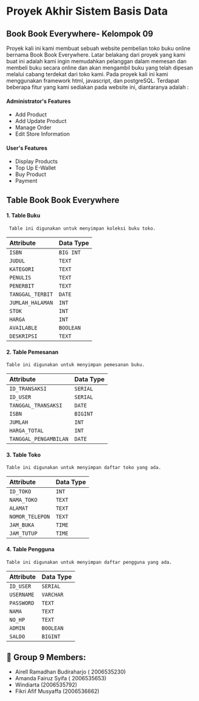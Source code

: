 
# Proyek Akhir Sistem Basis Data
## Book Book Everywhere- Kelompok 09

Proyek kali ini kami membuat sebuah website pembelian toko buku online bernama Book Book Everywhere.
Latar belakang dari proyek yang kami buat ini adalah kami ingin memudahkan pelanggan dalam memesan dan
membeli buku secara online dan akan mengambil buku yang telah dipesan melalui cabang terdekat dari toko kami.
Pada proyek kali ini kami menggunakan framework html, javascript, dan postgreSQL.
Terdapat beberapa fitur yang kami sediakan pada website ini, diantaranya adalah :





#### Administrator's Features 

- Add Product
- Add Update Product
- Manage Order
- Edit Store Information

#### User's Features
- Display Products
- Top Up E-Wallet
- Buy Product
- Payment

## Table Book Book Everywhere

#### 1. Table Buku

```http
 Table ini digunakan untuk menyimpan koleksi buku toko.
```

| Attribute | Data Type     | 
| :-------- | :------- | 
| `ISBN` | `BIG INT` | 
| `JUDUL` | `TEXT` | 
| `KATEGORI` | `TEXT` | 
| `PENULIS` | `TEXT` | 
| `PENERBIT` | `TEXT` | 
| `TANGGAL_TERBIT` | `DATE` | 
| `JUMLAH_HALAMAN` | `INT` | 
| `STOK` | `INT` | 
| `HARGA` | `INT` | 
| `AVAILABLE` | `BOOLEAN` | 
| `DESKRIPSI` | `TEXT` | 

#### 2. Table Pemesanan

```http
Table ini digunakan untuk menyimpan pemesanan buku.
```

| Attribute| Data Type     | 
| :-------- | :------- | 
| `ID_TRANSAKSI`      | `SERIAL` |
| `ID_USER`      | `SERIAL` |
| `TANGGAL_TRANSAKSI`      | `DATE` |
| `ISBN`      | `BIGINT` |
| `JUMLAH`      | `INT` |
| `HARGA_TOTAL`      | `INT` |
| `TANGGAL_PENGAMBILAN`      | `DATE` |

#### 3. Table Toko

```http
Table ini digunakan untuk menyimpan daftar toko yang ada.
```

| Attribute| Data Type     | 
| :-------- | :------- | 
| `ID_TOKO`      | `INT` |
| `NAMA_TOKO`      | `TEXT` |
| `ALAMAT`      | `TEXT` |
| `NOMOR_TELEPON`      | `TEXT` |
| `JAM_BUKA`      | `TIME` |
| `JAM_TUTUP`      | `TIME` |

#### 4. Table Pengguna

```http
Table ini digunakan untuk menyimpan daftar pengguna yang ada.
```

| Attribute| Data Type     | 
| :-------- | :------- | 
| `ID_USER`      | `SERIAL` |
| `USERNAME`      | `VARCHAR` |
| `PASSWORD`      | `TEXT` |
| `NAMA`      | `TEXT` |
| `NO_HP`      | `TEXT` |
| `ADMIN`      | `BOOLEAN` |
| `SALDO`      | `BIGINT` 




## 🚀 Group 9 Members:
- Airell Ramadhan Budiraharjo    ( 2006535230)
- Amanda Fairuz Syifa              ( 2006535653)
- Windiarta                     (2006535792)
- Fikri Afif Musyaffa           (2006536662)

